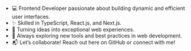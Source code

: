 - 💻 Frontend Developer passionate about building dynamic and efficient user interfaces.
- ✨ Skilled in TypeScript, React.js, and Next.js.
- 🚀 Turning ideas into exceptional web experiences.
- 🌱 Always exploring new tools and best practices in web development.
- 📬 Let’s collaborate! Reach out here on GitHub or connect with me!

<!---
ricardolopesit/ricardolopesit is a ✨ special ✨ repository because its `README.md` (this file) appears on your GitHub profile.
You can click the Preview link to take a look at your changes.
--->
